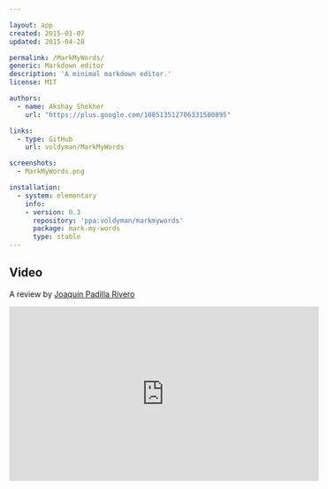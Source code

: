 ```yaml
---

layout: app
created: 2015-01-07
updated: 2015-04-28

permalink: /MarkMyWords/
generic: Markdown editor
description: 'A minimal markdown editor.'
license: MIT

authors:
  - name: Akshay Shekher
    url: "https://plus.google.com/108513512706331500895"

links:
  - type: GitHub
    url: voldyman/MarkMyWords

screenshots:
  - MarkMyWords.png

installation:
  - system: elementary
    info:
    - version: 0.3
      repository: 'ppa:voldyman/markmywords'
      package: mark-my-words
      type: stable
---
```

## Video
A review by [Joaquín Padilla Rivero](https://www.youtube.com/channel/UC_im4PuM9ViTNjaUf2cXmgg)

<iframe width="560" height="315" src="https://www.youtube.com/embed/idiFn7KVV4g" frameborder="0" allowfullscreen></iframe>
